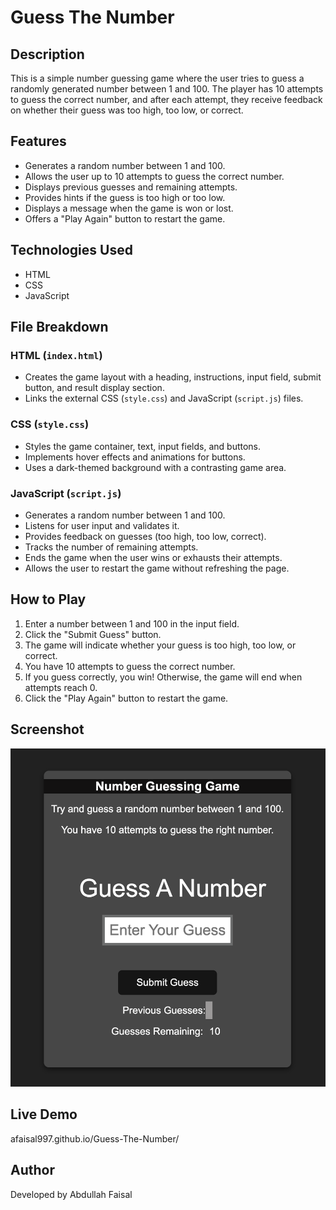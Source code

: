# Guess The Number

## Description

This is a simple number guessing game where the user tries to guess a randomly generated number between 1 and 100. The player has 10 attempts to guess the correct number, and after each attempt, they receive feedback on whether their guess was too high, too low, or correct.

## Features

- Generates a random number between 1 and 100.
- Allows the user up to 10 attempts to guess the correct number.
- Displays previous guesses and remaining attempts.
- Provides hints if the guess is too high or too low.
- Displays a message when the game is won or lost.
- Offers a "Play Again" button to restart the game.

## Technologies Used

- HTML
- CSS
- JavaScript

## File Breakdown

### HTML (`index.html`)

- Creates the game layout with a heading, instructions, input field, submit button, and result display section.
- Links the external CSS (`style.css`) and JavaScript (`script.js`) files.

### CSS (`style.css`)

- Styles the game container, text, input fields, and buttons.
- Implements hover effects and animations for buttons.
- Uses a dark-themed background with a contrasting game area.

### JavaScript (`script.js`)

- Generates a random number between 1 and 100.
- Listens for user input and validates it.
- Provides feedback on guesses (too high, too low, correct).
- Tracks the number of remaining attempts.
- Ends the game when the user wins or exhausts their attempts.
- Allows the user to restart the game without refreshing the page.

## How to Play

1. Enter a number between 1 and 100 in the input field.
2. Click the "Submit Guess" button.
3. The game will indicate whether your guess is too high, too low, or correct.
4. You have 10 attempts to guess the correct number.
5. If you guess correctly, you win! Otherwise, the game will end when attempts reach 0.
6. Click the "Play Again" button to restart the game.

## Screenshot

![Screenshot](https://github.com/afaisal997/Guess-The-Number/blob/main/Screenshot.png)


## Live Demo

afaisal997.github.io/Guess-The-Number/

## Author

Developed by Abdullah Faisal
